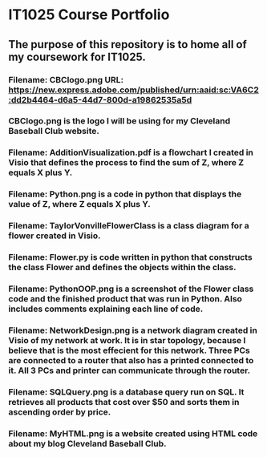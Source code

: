 # IT1025 Course Portfolio
## The purpose of this repository is to home all of my coursework for IT1025.
### Filename: CBClogo.png URL: https://new.express.adobe.com/published/urn:aaid:sc:VA6C2:dd2b4464-d6a5-44d7-800d-a19862535a5d
### CBClogo.png is the logo I will be using for my Cleveland Baseball Club website.
### Filename: AdditionVisualization.pdf is a flowchart I created in Visio that defines the process to find the sum of Z, where Z equals X plus Y.
### Filename: Python.png is a code in python that displays the value of Z, where Z equals X plus Y.
### Filename: TaylorVonvilleFlowerClass is a class diagram for a flower created in Visio.
### Filename: Flower.py is code written in python that constructs the class Flower and defines the objects within the class. 
### Filename: PythonOOP.png is a screenshot of the Flower class code and the finished product that was run in Python. Also includes comments explaining each line of code. 
### Filename: NetworkDesign.png is a network diagram created in Visio of my network at work. It is in star topology, because I believe that is the most effecient for this network. Three PCs are connected to a router that also has a printed connected to it. All 3 PCs and printer can communicate through the router.
### Filename: SQLQuery.png is a database query run on SQL. It retrieves all products that cost over $50 and sorts them in ascending order by price.
### Filename: MyHTML.png is a website created using HTML code about my blog Cleveland Baseball Club. 
